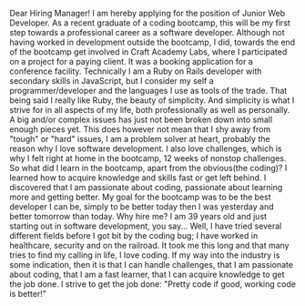Dear Hiring Manager!
I am hereby applying for the position of Junior Web Developer.
As a recent graduate of a coding bootcamp, this will be my first step towards a professional career as a software developer. Although not having worked in development outside the bootcamp, I did, towards the end of the bootcamp get involved in Craft Academy Labs, where I participated on a project for a paying client. It was a booking application for a conference facility.
Technically I am a Ruby on Rails developer with secondary skills in JavaScript, but I consider my self a programmer/developer and the languages I use as tools of the trade. That being said I really like Ruby, the beauty of simplicity. And simplicity is what I strive for in all aspects of my life, both professionally as well as personally. A big and/or complex issues has just not been broken down into small enough pieces yet. This does however not mean that I shy away from "tough" or "hard" issues, I am a problem solver at heart, probably the reason
why I love software development. I also love challenges, which is why I felt right at home in the bootcamp, 12 weeks of non­stop challenges.
So what did I learn in the bootcamp, apart from the obvious(the coding)?
I learned how to acquire knowledge and skills fast or get left behind. I discovered that I am passionate about coding, passionate about learning more and getting better. My goal for the bootcamp was to be the best developer I can be, simply to be better today then I was yesterday and better tomorrow than today.
Why hire me?
I am 39 years old and just starting out in software development, you say...
Well, I have tried several different fields before I got bit by the coding bug; I have worked in healthcare, security and on the railroad. It took me this long and that many tries to find my calling in life, I love coding. If my way into the industry is some indication, then it is that I can handle challenges, that I am passionate about coding, that I am a fast learner, that I can acquire knowledge to get the job done. I strive to get the job done:
"Pretty code if good, working code is better!"
